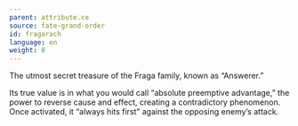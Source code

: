 ```yaml
---
parent: attribute.ce
source: fate-grand-order
id: fragarach
language: en
weight: 0
---
```


The utmost secret treasure of the Fraga family, known as “Answerer.”

Its true value is in what you would call “absolute preemptive advantage,” the power to reverse cause and effect, creating a contradictory phenomenon.
Once activated, it “always hits first” against the opposing enemy’s attack.
